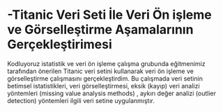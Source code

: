 # -Titanic Veri Seti İle Veri Ön işleme ve Görselleştirme Aşamalarının Gerçekleştirimesi
Kodluyoruz istatistik ve veri ön işleme çalışma grubunda eğitmenimiz tarafından önerilen Titanic veri setini kullanarak  veri ön işleme ve görselleştirme çalışmasını gerçekleştirdim. Bu çalışmada veri setinin betimsel istatistikleri, veri görselleştirmesi, eksik (kayıp) veri analizi yöntemleri (missing value analysis methods) , aykırı değer analizi (outlier detection) yöntemleri  ilgili veri setine uygulanmıştır.
